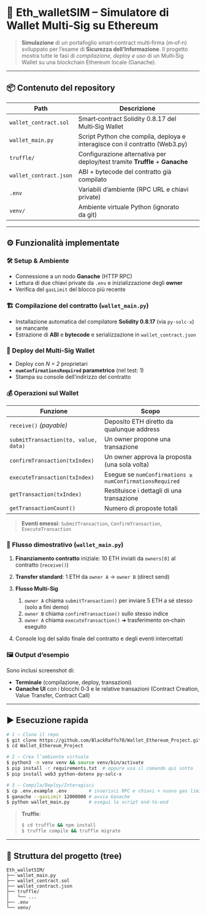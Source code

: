 # 🔐 Eth\_walletSIM – Simulatore di Wallet Multi‑Sig su Ethereum

> **Simulazione** di un portafoglio smart‑contract multi‑firma (m‑of‑n) sviluppato per l’esame di **Sicurezza dell’Informazione**. Il progetto mostra tutte le fasi di *compilazione, deploy e uso* di un Multi‑Sig Wallet su una blockchain Ethereum locale (Ganache).

---

## 📦 Contenuto del repository

| Path                   | Descrizione                                                                  |
| ---------------------- | ---------------------------------------------------------------------------- |
| `wallet_contract.sol`  | Smart‑contract Solidity 0.8.17 del Multi‑Sig Wallet                          |
| `wallet_main.py`       | Script Python che compila, deploya e interagisce con il contratto (Web3.py)  |
| `truffle/`             | Configurazione alternativa per deploy/test tramite **Truffle** + **Ganache** |
| `wallet_contract.json` | ABI + bytecode del contratto già compilato                                   |
| `.env`                 | Variabili d’ambiente (RPC URL e chiavi private)                              |
| `venv/`                | Ambiente virtuale Python (ignorato da git)                                   |

---

## ⚙️ Funzionalità implementate

### 🛠️ Setup & Ambiente

* Connessione a un nodo **Ganache** (HTTP RPC)
* Lettura di due chiavi private da `.env` e inizializzazione degli **owner**
* Verifica del `gasLimit` del blocco più recente

### 🏗️ Compilazione del contratto (`wallet_main.py`)

* Installazione automatica del compilatore **Solidity 0.8.17** (via `py‑solc‑x`) se mancante
* Estrazione di **ABI** e **bytecode** e serializzazione in `wallet_contract.json`

### 🚀 Deploy del Multi‑Sig Wallet

* Deploy con *N = 2* proprietari
* **`numConfirmationsRequired` parametrico** (nel test: 1)
* Stampa su console dell’indirizzo del contratto

### 💰 Operazioni sul Wallet

| Funzione                             | Scopo                                                   |
| ------------------------------------ | ------------------------------------------------------- |
| `receive()` *(payable)*              | Deposito ETH diretto da qualunque address               |
| `submitTransaction(to, value, data)` | Un owner propone una transazione                        |
| `confirmTransaction(txIndex)`        | Un owner approva la proposta (una sola volta)           |
| `executeTransaction(txIndex)`        | Esegue se `numConfirmations ≥ numConfirmationsRequired` |
| `getTransaction(txIndex)`            | Restituisce i dettagli di una transazione               |
| `getTransactionCount()`              | Numero di proposte totali                               |

> **Eventi emessi**: `SubmitTransaction`, `ConfirmTransaction`, `ExecuteTransaction`

### 🔄 Flusso dimostrativo (`wallet_main.py`)

1. **Finanziamento contratto** iniziale: 10 ETH inviati da `owners[0]` al contratto (`receive()`)
2. **Transfer standard**: 1 ETH da `owner A` → `owner B` (direct send)
3. **Flusso Multi‑Sig**

   1. `owner A` chiama `submitTransaction()` per inviare 5 ETH a sé stesso (solo a fini demo)
   2. `owner B` chiama `confirmTransaction()` sullo stesso indice
   3. `owner A` chiama `executeTransaction()` ➜ trasferimento on‑chain eseguito
4. Console log del saldo finale del contratto e degli eventi intercettati

### 🖼️ Output d’esempio

Sono inclusi screenshot di:

* **Terminale** (compilazione, deploy, transazioni)
* **Ganache UI** con i blocchi 0‑3 e le relative transazioni (Contract Creation, Value Transfer, Contract Call)

---

## ▶️ Esecuzione rapida

```bash
# 1 – Clona il repo
$ git clone https://github.com/BlackRaffo70/Wallet_Ethereum_Project.git
$ cd Wallet_Ethereum_Project

# 2 – Crea l’ambiente virtuale
$ python3 -m venv venv && source venv/bin/activate
$ pip install -r requirements.txt  # oppure usa il comando qui sotto
$ pip install web3 python-dotenv py-solc-x

# 3 – Compila/Deploy/Interagisci
$ cp .env.example .env        # inserisci RPC e chiavi + nuovo gas limit(1200000 nel nostro caso)
$ ganache --gasLimit 12000000 # avvia Ganache
$ python wallet_main.py       # esegui lo script end‑to‑end
```

> **Truffle**:
>
> ```bash
> $ cd truffle && npm install
> $ truffle compile && truffle migrate
> ```

---

## 📂 Struttura del progetto (tree)

```
Eth_walletSIM/
├── wallet_main.py
├── wallet_contract.sol
├── wallet_contract.json
├── truffle/
│   └── ...
├── .env
└── venv/
```


